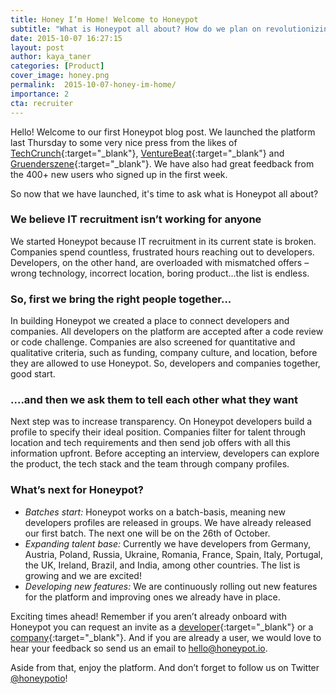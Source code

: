 ```yaml
---
title: Honey I’m Home! Welcome to Honeypot
subtitle: "What is Honeypot all about? How do we plan on revolutionizing IT recruitment? Check out our first blog piece to get a better understanding of the Honeypot platform and our mission of getting every developer a great job!"
date: 2015-10-07 16:27:15
layout: post
author: kaya_taner
categories: [Product]
cover_image: honey.png
permalink:  2015-10-07-honey-im-home/
importance: 2
cta: recruiter
---
```



Hello! Welcome to our first Honeypot blog post. We launched the platform last Thursday to some very nice press from the likes of [TechCrunch][3]{:target="_blank"}, [VentureBeat][4]{:target="_blank"} and [Gruenderszene][5]{:target="_blank"}. We have also had great feedback from the 400+ new users who signed up in the first week.

<!--more-->


So now that we have launched, it's time to ask what is Honeypot all about?

### We believe IT recruitment isn’t working for anyone
We started Honeypot because IT recruitment in its current state is broken. Companies spend countless, frustrated hours reaching out to developers. Developers, on the other hand, are overloaded with mismatched offers – wrong technology, incorrect location, boring product...the list is endless.

### So, first we bring the right people together...
In building Honeypot we created a place to connect developers and companies. All developers on the platform are accepted after a code review or code challenge. Companies are also screened for quantitative and qualitative criteria, such as funding, company culture, and location, before they are allowed to use Honeypot. So, developers and companies together,  good start.

### ....and then we ask them to tell each other what they want
Next step was to increase transparency. On Honeypot developers build a profile to specify their ideal position. Companies filter for talent through location and tech requirements and then send job offers with all this information upfront. Before accepting an interview, developers can explore the product, the tech stack and the team through company profiles.

### What’s next for Honeypot?

* *Batches start:* Honeypot works on a batch-basis, meaning new developers profiles are released in groups.  We have already released our first batch. The next one will be on the 26th of October.
* *Expanding talent base:* Currently we have developers from Germany, Austria, Poland, Russia, Ukraine, Romania, France, Spain, Italy, Portugal, the UK, Ireland, Brazil, and India, among other countries. The list is growing and we are excited!
* *Developing new features:* We are continuously rolling out new features for the platform and improving ones we already have in place.

Exciting times ahead! Remember if you aren’t already onboard with Honeypot you can request an invite as a [developer][6]{:target="_blank"} or a [company][7]{:target="_blank"}.  And if you are already a user, we would love to hear your feedback so send us an email to [hello@honeypot.io][2].

Aside from that, enjoy the platform. And don’t forget to follow us on Twitter [@honeypotio][1]!

[1]: https://twitter.com/honeypotio "Twitter"
[2]: mailto:hello@honeypot.io "Hello Honeypot"
[3]: http://techcrunch.com/2015/10/01/honeypot-wants-to-be-berlins-hired "Honeypot Wants To Be Berlin’s Hired"
[4]: http://venturebeat.com/2015/10/01/berlins-honeypot "Honeypot tries novel way to recruit skilled developers"
[5]: http://www.gruenderszene.de/allgemein/honeypot-kaya-taner-applift "Das neue Startup des AppLift-Gründers will das IT-Recruiting umkrempeln"
[6]: https://app.honeypot.io/users/sign_up?utm_source=blog&utm_medium=organic&utm_term=e&utm_content=151001&utm_campaign=dev-no
[7]: https://www.honeypot.io/pages/for_employers?utm_source=blog&utm_medium=organic&utm_term=g&utm_content=151001&utm_campaign=com-no
